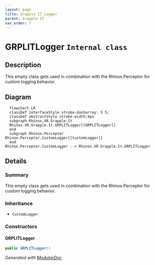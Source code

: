 ```yaml
---
layout: page
title: Grapple IT Logger
parent: Grapple IT
nav_order: 7
---
```


# GRPLITLogger `Internal class`

## Description

This empty class gets used in combination with the Rhinox.Perceptor for custom logging behavior.

## Diagram

```mermaid
  flowchart LR
  classDef interfaceStyle stroke-dasharray: 5 5;
  classDef abstractStyle stroke-width:4px
  subgraph Rhinox.XR.Grapple.It
  Rhinox.XR.Grapple.It.GRPLITLogger[[GRPLITLogger]]
  end
  subgraph Rhinox.Perceptor
Rhinox.Perceptor.CustomLogger[[CustomLogger]]
  end
Rhinox.Perceptor.CustomLogger --> Rhinox.XR.Grapple.It.GRPLITLogger
```

## Details

### Summary

This empty class gets used in combination with the Rhinox.Perceptor for custom logging behavior.

### Inheritance

- `CustomLogger`

### Constructors

#### GRPLITLogger

```csharp
public GRPLITLogger()
```

*Generated with* [*ModularDoc*](https://github.com/hailstorm75/ModularDoc)
